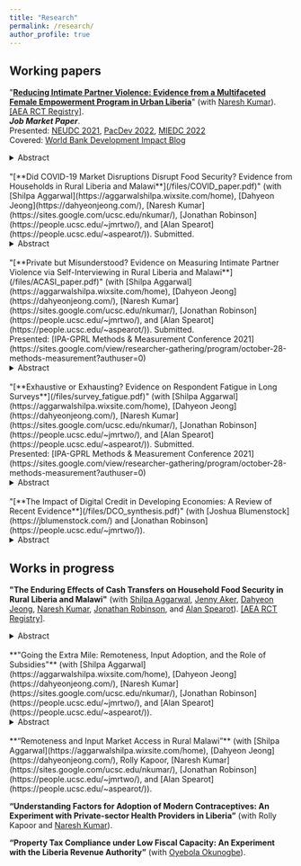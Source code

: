 ```yaml
---
title: "Research"
permalink: /research/
author_profile: true
---
```


<h2> Working papers </h2>

"[**Reducing Intimate Partner Violence: Evidence from a Multifaceted Female Empowerment Program in Urban Liberia**](/files/RC_paper.pdf)" (with [Naresh Kumar](https://sites.google.com/ucsc.edu/nkumar/)). [[AEA RCT Registry]](https://www.socialscienceregistry.org/trials/4488). <br/>
***Job Market Paper***. <br/>
Presented: [NEUDC 2021](https://sites.google.com/view/neudc2021), [PacDev 2022](https://cega.berkeley.edu/pacdev-2022-conference-schedule/), [MIEDC 2022](https://sites.google.com/a/umn.edu/miedc/conference-information/) <br/>
Covered: [World Bank Development Impact Blog](https://blogs.worldbank.org/impactevaluations/holistic-approach-tackling-intimate-partner-violence-among-marginalized-women) <br/>
<details> 
  <summary>Abstract</summary> 

  Intimate partner violence (IPV) is a global public health challenge associated with adverse health effects and economic costs to both survivors and society, but there is limited evidence on how it can be effectively prevented or reduced. Designing and evaluating interventions targeted at IPV is challenging because the underlying factors of IPV are so intertwined that it can be explained only by a variety of sociocultural factors in addition to personal and interpersonal elements. This paper evaluates a randomized controlled trial of a multifaceted female empowerment program in Monrovia, Liberia, where the baseline IPV prevalence is particularly high. The program intervention includes intensive psychosocial therapy and vocational skills training throughout a full year. About 12 months after program completion, we find the program significantly reduced the proportion of women who experienced emotional, physical, and sexual IPV by 10-26 percentage points (from control bases of 24-62 percent). While there are multiple pathways through which IPV could be impacted, one channel is that the business training was highly effective: labor supply increased by 37 percent and expenditure by 49 percent. While one focus of the program is psychological empowerment, we find positive but statistically insignificant effects on distress and happiness indices. We also find improvements in social norms around IPV: perceived justifiability of IPV reduced by 0.3 standard deviations. 
</details> 
<br/>
"[**Did COVID-19 Market Disruptions Disrupt Food Security? Evidence from Households in Rural Liberia and Malawi**](/files/COVID_paper.pdf)" (with [Shilpa Aggarwal](https://aggarwalshilpa.wixsite.com/home), [Dahyeon Jeong](https://dahyeonjeong.com/), [Naresh Kumar](https://sites.google.com/ucsc.edu/nkumar/), [Jonathan Robinson](https://people.ucsc.edu/~jmrtwo/), and [Alan Spearot](https://people.ucsc.edu/~aspearot/)). Submitted. <br/>
<details>
  <summary>Abstract</summary>

  We use data collected from panel phone surveys to quantify the effect of market disruptions due to COVID-19 lockdowns on food security of households in rural Liberia and Malawi. We estimate effects using two distinct empirical approaches: (a) an event study around the date of the lockdowns (March to July 2020), and (b) a difference-in-differences analysis comparing the lockdown period in 2020 to the same months in 2021, which helps us control for any seasonal effects. In both countries, market activity was severely disrupted and we observe declines in expenditures. However, we find no evidence of declines in food security.
</details> 
<br/>
"[**Private but Misunderstood? Evidence on Measuring Intimate Partner Violence via Self-Interviewing in Rural Liberia and Malawi**](/files/ACASI_paper.pdf)" (with [Shilpa Aggarwal](https://aggarwalshilpa.wixsite.com/home), [Dahyeon Jeong](https://dahyeonjeong.com/), [Naresh Kumar](https://sites.google.com/ucsc.edu/nkumar/), [Jonathan Robinson](https://people.ucsc.edu/~jmrtwo/), and [Alan Spearot](https://people.ucsc.edu/~aspearot/)). Submitted. <br/>
Presented: [IPA-GPRL Methods & Measurement Conference 2021](https://sites.google.com/view/researcher-gathering/program/october-28-methods-measurement?authuser=0) <br/>
<details>
  <summary>Abstract</summary> 

  Women may under-report intimate partner violence (IPV) in surveys due to a variety of social and psychological factors. We conduct a measurement experiment in rural Liberia and Malawi in which women were asked IPV questions via either self-interviewing (SI), which does not require interaction with an enumerator, or face-to-face interviewing (FTFI) with an enumerator. We find that about a third of women incorrectly answer basic screening questions, and that SI generates placebo effects on innocuous questions. Because the probability of responding "yes" to any specific IPV question is less than 50%, and that IPV is typically reported as an index (reporting yes to at least one question in a category of violence), such misunderstanding will tend to *increase* IPV reporting. In Malawi, we find that SI dramatically increases reported IPV, with the incidence of any type of IPV increasing by 13 percentage points on a base of 20%; in Liberia, we find an insignificant and modest increase of 3 percentage points on a base of 39%. Our results suggest SI may spuriously increase reported IPV rates. 
</details> 
<br/>
"[**Exhaustive or Exhausting? Evidence on Respondent Fatigue in Long Surveys**](/files/survey_fatigue.pdf)" (with [Shilpa Aggarwal](https://aggarwalshilpa.wixsite.com/home), [Dahyeon Jeong](https://dahyeonjeong.com/), [Naresh Kumar](https://sites.google.com/ucsc.edu/nkumar/), [Jonathan Robinson](https://people.ucsc.edu/~jmrtwo/), and [Alan Spearot](https://people.ucsc.edu/~aspearot/)). Submitted. <br/>
Presented: [IPA-GPRL Methods & Measurement Conference 2021](https://sites.google.com/view/researcher-gathering/program/october-28-methods-measurement?authuser=0) <br/>
<details>
  <summary>Abstract</summary> 

  Living standards measurement surveys require sustained attention for several hours. We quantify survey fatigue by randomizing the order of questions in in-person surveys (lasting 2.5 hours on average) fielded in an evaluation of cash transfers in rural Liberia and Malawi. An additional hour of survey time increases the probability that a respondent skips a question by 10-64%. Because skips are more common, the total monetary value of aggregated categories such as assets or expenditures declines as the survey goes on, and this effect is sizeable for some categories: for example, an extra hour of survey time lowers food expenditures by 25%. Evidence from a similar experiment within high-frequency phone surveys shows that the results are not driven by the respondents deliberately choosing to skip questions in order to hasten the end of the survey, suggesting that cognitive burden is the key driver of survey fatigue.
</details> 
<br/>
"[**The Impact of Digital Credit in Developing Economies: A Review of Recent Evidence**](/files/DCO_synthesis.pdf)" (with [Joshua Blumenstock](https://jblumenstock.com/) and [Jonathan Robinson](https://people.ucsc.edu/~jmrtwo/)). <br/>
<details>
  <summary>Abstract</summary> 

  In recent years, a new generation of "digital credit" products have transformed the consumer lending landscape in many low- and middle-income countries. Offering short-term, high-interest loans via mobile phones or other digital platforms, these products have become wildly popular. This article reviews the small but emerging evidence on the welfare impacts of digital credit. These studies document very high rates of takeup -- well in excess of traditional microcredit -- despite the fact that customers often do not understand the terms of their loans. Overall, there is little evidence that access to credit has consistent positive impacts on borrower welfare, though two impact evaluations document positive effects on resilience and subjective well-being, respectively. No study finds statistically significant negative impacts of digital credit. 
</details>


<h2> Works in progress </h2>

**"The Enduring Effects of Cash Transfers on Household Food Security in Rural Liberia and Malawi"** (with [Shilpa Aggarwal](https://aggarwalshilpa.wixsite.com/home), [Jenny Aker](https://sites.tufts.edu/jennyaker/), [Dahyeon Jeong](https://dahyeonjeong.com/), [Naresh Kumar](https://sites.google.com/ucsc.edu/nkumar/), [Jonathan Robinson](https://people.ucsc.edu/~jmrtwo/), and [Alan Spearot](https://people.ucsc.edu/~aspearot/)). [[AEA RCT Registry]](https://www.socialscienceregistry.org/trials/4869). <br/>
<details>
  <summary>Abstract</summary>

  Do the beneficial impacts of cash transfers last? We evaluate a program to provide cash transfers of \$250, \$500 or \$750, with universal targeting within 600 villages in Liberia and Malawi. We utilize bi-monthly phone surveys to estimate the time-varying effects of the transfers, focusing primarily on food security. In Malawi, food security improves by 0.5 standard deviations immediately post-disbursement, but then attenuates to about 0.1 standard deviations; however, this increases persists for over 2 years post-disbursement. In Liberia, we find an immediate increase of about 0.25 standard deviations, and no evidence of a decline for the first year after disbursement. These results are supported by an in-person endline survey conducted 1.5-2 years after disbursement, which shows improvements in assets, psycho-social well-being, household resilience, and intimate partner violence. However, we find no effect on food expenditures or on measured non-agricultural income; we conjecture that lasting effects are attributable to increased home production or the accumulation of food stocks. 
</details>
<br/>
**"Going the Extra Mile: Remoteness, Input Adoption, and the Role of Subsidies"** (with [Shilpa Aggarwal](https://aggarwalshilpa.wixsite.com/home), [Dahyeon Jeong](https://dahyeonjeong.com/), [Naresh Kumar](https://sites.google.com/ucsc.edu/nkumar/), [Jonathan Robinson](https://people.ucsc.edu/~jmrtwo/), and [Alan Spearot](https://people.ucsc.edu/~aspearot/)). <br/>
<details>
  <summary>Abstract</summary>

  Farmers in sub-Saharan Africa typically use much less than the recommended amounts of productivity-enhancing inputs like fertilizer, and this usage (and productivity) gap is even greater for those located in remote areas. We study the effect of agricultural input subsidies on input usage, and on the input usage-remoteness gradient using a unique policy experiment: the randomization of the Malawi Farm Input Subsidy Program (FISP). The subsidy is worth approximately 75% of the cost of inputs (roughly $50), but requires farmers to travel to input retailers to redeem the coupon, such that the delivered price of subsidized inputs is increasing with remoteness. We find that the subsidy increased fertilizer use on average, but only modestly (due to high levels of input usage in the control group), and we find no lasting impact of the program. We find no remoteness gradient in take-up of subsidized fertilizer - in this context, travel costs have no deterring effect on subsidy take-up, a result which may be attributable to the size of the subsidy. While remoteness is associated with a decline in fertilizer usage for non-beneficiaries, the gap is completely eliminated for beneficiaries. Our results suggest that subsidy programs like FISP may have a role to play in narrowing spatial inequities in developing countries. 
</details> 
<br/>
**“Remoteness and Input Market Access in Rural Malawi”** (with [Shilpa Aggarwal](https://aggarwalshilpa.wixsite.com/home), [Dahyeon Jeong](https://dahyeonjeong.com/), Rolly Kapoor, [Naresh Kumar](https://sites.google.com/ucsc.edu/nkumar/), [Jonathan Robinson](https://people.ucsc.edu/~jmrtwo/), and [Alan Spearot](https://people.ucsc.edu/~aspearot/)). <br/>

**“Understanding Factors for Adoption of Modern Contraceptives: An Experiment with Private-sector Health Providers in Liberia”** (with Rolly Kapoor and [Naresh Kumar](https://sites.google.com/ucsc.edu/nkumar/)). <br/>

**“Property Tax Compliance under Low Fiscal Capacity: An Experiment with the Liberia Revenue Authority”** (with [Oyebola Okunogbe](https://sites.google.com/site/oyebolaokunogbe/)). <br/>


